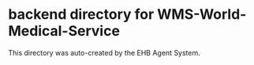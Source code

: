 # backend directory for WMS-World-Medical-Service

This directory was auto-created by the EHB Agent System.